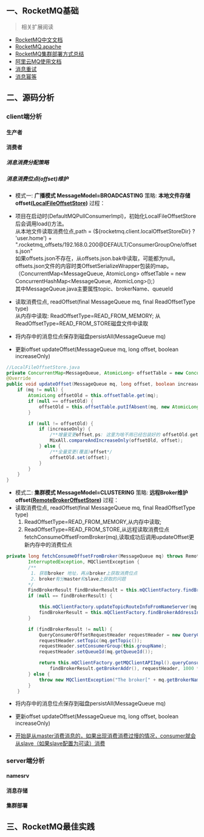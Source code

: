 ## 一、RocketMQ基础
> 相关扩展阅读
 - [RocketMQ中文文档](http://rocketmq.cloud/zh-cn/docs/configuration-client.html)
 - [RocketMQ.apache](https://rocketmq.apache.org/)
 - [RocketMQ集群部署方式总结](http://www.leexide.com/post/RocketMQ集群部署方式总结)
 - [阿里云MQ使用文档](https://help.aliyun.com/document_detail/29532.html)
 - [消息重试](https://help.aliyun.com/document_detail/43490.html)
 - [消息幂等](https://help.aliyun.com/document_detail/44397.html)

## 二、源码分析

### client端分析 

#### 生产者

#### 消费者

##### 消息消费分配策略

##### 消息消费位点(offset)维护
- 模式一: **广播模式 MessageModel=BROADCASTING**
策略: **本地文件存储offset([LocalFileOffsetStore](https://github.com/apache/rocketmq/blob/master/client/src/main/java/org/apache/rocketmq/client/consumer/store/LocalFileOffsetStore.java))**
过程：
 - 项目在启动时(DefaultMQPullConsumerImpl)，初始化LocalFileOffsetStore后会调用load()方法。<br>
   从本地文件读取消费位点,path = (${rocketmq.client.localOffsetStoreDir} ? 'user.home') + ".rocketmq_offsets/192.168.0.200@DEFAULT/ConsumerGroupOne/offsets.json" <br>
   如果offsets.json不存在，从offsets.json.bak中读取，可能都为null。<br>
   offsets.json文件的内容时类OffsetSerializeWrapper包装的map。（ConcurrentMap<MessageQueue, AtomicLong> offsetTable =  new ConcurrentHashMap<MessageQueue, AtomicLong>();）<br>
   其中MessageQueue.java主要属性topic、brokerName、queueId<br>
   
 - 读取消费位点, readOffset(final MessageQueue mq, final ReadOffsetType type)<br>
   从内存中读取: ReadOffsetType=READ_FROM_MEMORY; 从ReadOffsetType=READ_FROM_STORE磁盘文件中读取
   
 - 将内存中的消息位点保存到磁盘persistAll(MessageQueue mq)  
   
 - 更新offset updateOffset(MessageQueue mq, long offset, boolean increaseOnly) 
```java
//LocalFileOffsetStore.java
private ConcurrentMap<MessageQueue, AtomicLong> offsetTable = new ConcurrentHashMap<MessageQueue, AtomicLong>();
@Override
public void updateOffset(MessageQueue mq, long offset, boolean increaseOnly) {
    if (mq != null) {
        AtomicLong offsetOld = this.offsetTable.get(mq);
        if (null == offsetOld) {
            offsetOld = this.offsetTable.putIfAbsent(mq, new AtomicLong(offset));
        }

        if (null != offsetOld) {
            if (increaseOnly) {
                /**增量变更offset,ps: 这里为啥不用已经包装好的 offsetOld.getAndAdd(offset) 方法来实现?*/
                MixAll.compareAndIncreaseOnly(offsetOld, offset);
            } else {
                /**全量变更(覆盖)offset*/
                offsetOld.set(offset);
            }
        }
    }
}
```


- 模式二: **集群模式 MessageModel=CLUSTERING**
策略: **远程Broker维护offset([RemoteBrokerOffsetStore](https://github.com/apache/rocketmq/blob/master/client/src/main/java/org/apache/rocketmq/client/consumer/store/RemoteBrokerOffsetStore.java))**
过程：
 - 读取消费位点, readOffset(final MessageQueue mq, final ReadOffsetType type)<br>
   1. ReadOffsetType=READ_FROM_MEMORY,从内存中读取; <br>
   2. ReadOffsetType=READ_FROM_STORE,从远程读取消费位点fetchConsumeOffsetFromBroker(mq),读取成功后调用updateOffset更新内存中的消费位点
   
```java
private long fetchConsumeOffsetFromBroker(MessageQueue mq) throws RemotingException, MQBrokerException,
        InterruptedException, MQClientException {
        /**
         1. 获取broker 地址，再从broker上获取消费位点
         2. broker有分master和slave上获取的问题
        */
        FindBrokerResult findBrokerResult = this.mQClientFactory.findBrokerAddressInAdmin(mq.getBrokerName());
        if (null == findBrokerResult) {

            this.mQClientFactory.updateTopicRouteInfoFromNameServer(mq.getTopic());
            findBrokerResult = this.mQClientFactory.findBrokerAddressInAdmin(mq.getBrokerName());
        }

        if (findBrokerResult != null) {
            QueryConsumerOffsetRequestHeader requestHeader = new QueryConsumerOffsetRequestHeader();
            requestHeader.setTopic(mq.getTopic());
            requestHeader.setConsumerGroup(this.groupName);
            requestHeader.setQueueId(mq.getQueueId());

            return this.mQClientFactory.getMQClientAPIImpl().queryConsumerOffset(
                findBrokerResult.getBrokerAddr(), requestHeader, 1000 * 5);
        } else {
            throw new MQClientException("The broker[" + mq.getBrokerName() + "] not exist", null);
        }
    }
```
   
 - 将内存中的消息位点保存到磁盘persistAll(MessageQueue mq)  
   
 - 更新offset updateOffset(MessageQueue mq, long offset, boolean increaseOnly)  

 - [开始是从master消费消息的，如果出现消费消费过慢的情况，consumer就会从slave（如果slave配置为可读）消费](https://www.cnblogs.com/sunshine-2015/p/8998549.html) 

### server端分析
 
#### namesrv

#### 消息存储

#### 集群部署

## 三、RocketMQ最佳实践
